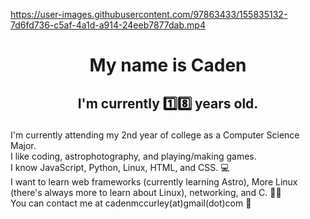 https://user-images.githubusercontent.com/97863433/155835132-7d6fd736-c5af-4a1d-a914-24eeb7877dab.mp4
# <p align="center">My name is Caden

## <p align="center">I'm currently 1️⃣8️⃣ years old.


I'm currently attending my 2nd year of college as a Computer Science Major. <br>
I like coding, astrophotography, and playing/making games. <br>
I know JavaScript, Python, Linux, HTML, and CSS. 💻 <br>
I want to learn web frameworks (currently learning Astro), More Linux (there's always more to learn about Linux), networking, and C. 🧙‍♂️ <br>
You can contact me at cadenmccurley(at)gmail(dot)com 📩


